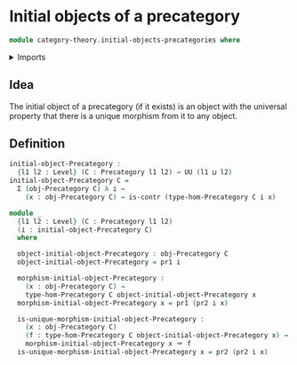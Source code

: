 # Initial objects of a precategory

```agda
module category-theory.initial-objects-precategories where
```

<details><summary>Imports</summary>

```agda
open import category-theory.precategories

open import foundation.contractible-types
open import foundation.dependent-pair-types
open import foundation.universe-levels

open import foundation-core.identity-types
```

</details>

## Idea

The initial object of a precategory (if it exists) is an object with the
universal property that there is a unique morphism from it to any object.

## Definition

```agda
initial-object-Precategory :
  {l1 l2 : Level} (C : Precategory l1 l2) → UU (l1 ⊔ l2)
initial-object-Precategory C =
  Σ (obj-Precategory C) λ i →
    (x : obj-Precategory C) → is-contr (type-hom-Precategory C i x)

module _
  {l1 l2 : Level} (C : Precategory l1 l2)
  (i : initial-object-Precategory C)
  where

  object-initial-object-Precategory : obj-Precategory C
  object-initial-object-Precategory = pr1 i

  morphism-initial-object-Precategory :
    (x : obj-Precategory C) →
    type-hom-Precategory C object-initial-object-Precategory x
  morphism-initial-object-Precategory x = pr1 (pr2 i x)

  is-unique-morphism-initial-object-Precategory :
    (x : obj-Precategory C)
    (f : type-hom-Precategory C object-initial-object-Precategory x) →
    morphism-initial-object-Precategory x ＝ f
  is-unique-morphism-initial-object-Precategory x = pr2 (pr2 i x)
```
